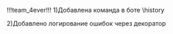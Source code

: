 !!!team_4ever!!!
1)Добавлена команда в боте \history

2)Добавлено логирование ошибок через декоратор
